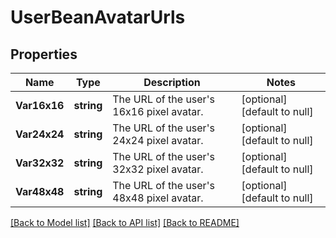 # UserBeanAvatarUrls

## Properties
Name | Type | Description | Notes
------------ | ------------- | ------------- | -------------
**Var16x16** | **string** | The URL of the user&#x27;s 16x16 pixel avatar. | [optional] [default to null]
**Var24x24** | **string** | The URL of the user&#x27;s 24x24 pixel avatar. | [optional] [default to null]
**Var32x32** | **string** | The URL of the user&#x27;s 32x32 pixel avatar. | [optional] [default to null]
**Var48x48** | **string** | The URL of the user&#x27;s 48x48 pixel avatar. | [optional] [default to null]

[[Back to Model list]](../README.md#documentation-for-models) [[Back to API list]](../README.md#documentation-for-api-endpoints) [[Back to README]](../README.md)

